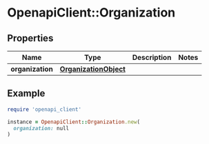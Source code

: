 # OpenapiClient::Organization

## Properties

| Name | Type | Description | Notes |
| ---- | ---- | ----------- | ----- |
| **organization** | [**OrganizationObject**](OrganizationObject.md) |  |  |

## Example

```ruby
require 'openapi_client'

instance = OpenapiClient::Organization.new(
  organization: null
)
```

